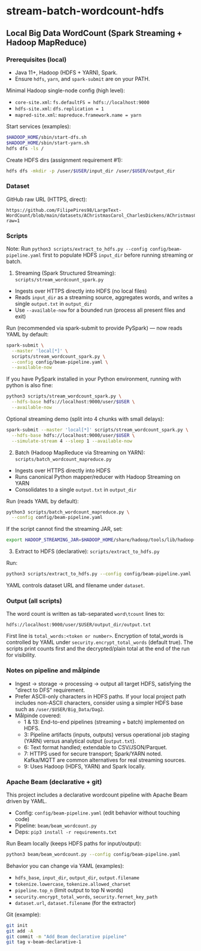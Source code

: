 # stream-batch-wordcount-hdfs

## Local Big Data WordCount (Spark Streaming + Hadoop MapReduce)

### Prerequisites (local)

- Java 11+, Hadoop (HDFS + YARN), Spark.
- Ensure `hdfs`, `yarn`, and `spark-submit` are on your PATH.

Minimal Hadoop single-node config (high level):
- `core-site.xml`: `fs.defaultFS = hdfs://localhost:9000`
- `hdfs-site.xml`: `dfs.replication = 1`
- `mapred-site.xml`: `mapreduce.framework.name = yarn`

Start services (examples):
```bash
$HADOOP_HOME/sbin/start-dfs.sh
$HADOOP_HOME/sbin/start-yarn.sh
hdfs dfs -ls /
```

Create HDFS dirs (assignment requirement #1):
```bash
hdfs dfs -mkdir -p /user/$USER/input_dir /user/$USER/output_dir
```

### Dataset

GitHub raw URL (HTTPS, direct):
```
https://github.com/FilipePires98/LargeText-WordCount/blob/main/datasets/AChristmasCarol_CharlesDickens/AChristmasCarol_CharlesDickens_English.txt?raw=1
```

### Scripts

Note: Run `python3 scripts/extract_to_hdfs.py --config config/beam-pipeline.yaml` first to populate HDFS `input_dir` before running streaming or batch.

1) Streaming (Spark Structured Streaming): `scripts/stream_wordcount_spark.py`
- Ingests over HTTPS directly into HDFS (no local files)
- Reads `input_dir` as a streaming source, aggregates words, and writes a single `output.txt` in `output_dir`
- Use `--available-now` for a bounded run (process all present files and exit)

Run (recommended via spark-submit to provide PySpark) — now reads YAML by default:
```bash
spark-submit \
  --master 'local[*]' \
  scripts/stream_wordcount_spark.py \
  --config config/beam-pipeline.yaml \
  --available-now
```
If you have PySpark installed in your Python environment, running with python is also fine:
```bash
python3 scripts/stream_wordcount_spark.py \
  --hdfs-base hdfs://localhost:9000/user/$USER \
  --available-now
```
Optional streaming demo (split into 4 chunks with small delays):
```bash
spark-submit --master 'local[*]' scripts/stream_wordcount_spark.py \
  --hdfs-base hdfs://localhost:9000/user/$USER \
  --simulate-stream 4 --sleep 1 --available-now
```

2) Batch (Hadoop MapReduce via Streaming on YARN): `scripts/batch_wordcount_mapreduce.py`
- Ingests over HTTPS directly into HDFS
- Runs canonical Python mapper/reducer with Hadoop Streaming on YARN
- Consolidates to a single `output.txt` in `output_dir`

Run (reads YAML by default):
```bash
python3 scripts/batch_wordcount_mapreduce.py \
  --config config/beam-pipeline.yaml
```
If the script cannot find the streaming JAR, set:
```bash
export HADOOP_STREAMING_JAR=$HADOOP_HOME/share/hadoop/tools/lib/hadoop-streaming-<version>.jar
```

3) Extract to HDFS (declarative): `scripts/extract_to_hdfs.py`

Run:
```bash
python3 scripts/extract_to_hdfs.py --config config/beam-pipeline.yaml
```
YAML controls dataset URL and filename under `dataset`.

### Output (all scripts)

The word count is written as tab-separated `word\tcount` lines to:
```
hdfs://localhost:9000/user/$USER/output_dir/output.txt
```
First line is `total_words:<token or number>`. Encryption of total_words is controlled by YAML under `security.encrypt_total_words` (default true). The scripts print counts first and the decrypted/plain total at the end of the run for visibility.

### Notes on pipeline and målpinde

- Ingest → storage → processing → output all target HDFS, satisfying the "direct to DFS" requirement.
- Prefer ASCII-only characters in HDFS paths. If your local project path includes non-ASCII characters, consider using a simpler HDFS base such as `/user/$USER/Big_Data/Dag2`.
- Målpinde covered:
  - 1 & 13: End-to-end pipelines (streaming + batch) implemented on HDFS.
  - 3: Pipeline artifacts (inputs, outputs) versus operational job staging (YARN) versus analytical output (`output.txt`).
  - 6: Text format handled; extendable to CSV/JSON/Parquet.
  - 7: HTTPS used for secure transport; Spark/YARN noted. Kafka/MQTT are common alternatives for real streaming sources.
  - 9: Uses Hadoop (HDFS, YARN) and Spark locally.




### Apache Beam (declarative + git)

This project includes a declarative wordcount pipeline with Apache Beam driven by YAML.

- Config: `config/beam-pipeline.yaml` (edit behavior without touching code)
- Pipeline: `beam/beam_wordcount.py`
- Deps: `pip3 install -r requirements.txt`

Run Beam locally (keeps HDFS paths for input/output):
```bash
python3 beam/beam_wordcount.py --config config/beam-pipeline.yaml
```
Behavior you can change via YAML (examples):
- `hdfs_base`, `input_dir`, `output_dir`, `output.filename`
- `tokenize.lowercase`, `tokenize.allowed_charset`
- `pipeline.top_n` (limit output to top N words)
- `security.encrypt_total_words`, `security.fernet_key_path`
- `dataset.url`, `dataset.filename` (for the extractor)

Git (example):
```bash
git init
git add -A
git commit -m "Add Beam declarative pipeline"
git tag v-beam-declarative-1
```
